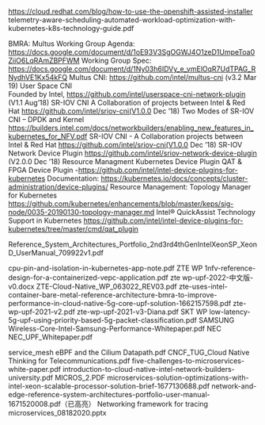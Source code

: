 https://cloud.redhat.com/blog/how-to-use-the-openshift-assisted-installer
telemetry-aware-scheduling-automated-workload-optimization-with-kubernetes-k8s-technology-guide.pdf

BMRA:
Multus
Working Group Agenda: https://docs.google.com/document/d/1oE93V3SgOGWJ4O1zeD1UmpeToa0ZiiO6LqRAmZBPFWM 
Working Group Spec: https://docs.google.com/document/d/1Ny03h6IDVy_e_vmElOqR7UdTPAG_RNydhVE1Kx54kFQ 
Multus CNI:  https://github.com/intel/multus-cni (v3.2 Mar 19)
User Space CNI  
Founded by Intel, https://github.com/intel/userspace-cni-network-plugin (V1.1 Aug’18)
SR-IOV CNI 
A Collaboration of projects between Intel & Red Hat https://github.com/intel/sriov-cni(V1.0.0 Dec ’18)
Two Modes of SR-IOV CNI – DPDK and Kernel 
https://builders.intel.com/docs/networkbuilders/enabling_new_features_in_kubernetes_for_NFV.pdf 
SR-IOV CNI - A Collaboration projects between Intel & Red Hat https://github.com/intel/sriov-cni(V1.0.0 Dec ’18)
SR-IOV Network Device Plugin
https://github.com/intel/sriov-network-device-plugin (V2.0.0 Dec ’18)
Resource Managment Kubernetes Device Plugin
QAT & FPGA Device Plugin -https://github.com/intel/intel-device-plugins-for-kubernetes
Documentation: https://kubernetes.io/docs/concepts/cluster-administration/device-plugins/
Resource Management: Topology Manager for Kubernetes
https://github.com/kubernetes/enhancements/blob/master/keps/sig-node/0035-20190130-topology-manager.md
Intel® QuickAssist Technology Support in Kubernetes 
https://github.com/intel/intel-device-plugins-for-kubernetes/tree/master/cmd/qat_plugin

Reference_System_Architectures_Portfolio_2nd3rd4thGenIntelXeonSP_XeonD_UserManual_709922v1.pdf


cpu-pin-and-isolation-in-kubernetes-app-note.pdf
ZTE WP
1nfv-reference-design-for-a-containerized-vepc-application.pdf
zte wp-upf-2022-中文版-v0.docx
ZTE-Cloud-Native_WP_063022_REV03.pdf
zte-uses-intel-container-bare-metal-reference-architecture-bmra-to-improve-performance-in-cloud-native-5g-core-upf-solution-1662157598.pdf
zte-wp-upf-2021-v2.pdf
zte-wp-upf-2021-v3-Diana.pdf
SKT WP
low-latency-5g-upf-using-priority-based-5g-packet-classification.pdf
SAMSUNG
Wireless-Core-Intel-Samsung-Performance-Whitepaper.pdf
NEC
NEC_UPF_Whitepaper.pdf

service_mesh
eBPF and the Cilium Datapath.pdf
CNCF_TUG_Cloud Native Thinking for Telecommunications.pdf
five-challenges-to-microservices-white-paper.pdf
introduction-to-cloud-native-intel-network-builders-university.pdf
MICROS_2.PDF
microservices-solution-optimizations-with-intel-xeon-scalable-processor-solution-brief-1677130688.pdf
network-and-edge-reference-system-architectures-portfolio-user-manual-1671520008.pdf（已高亮）
Networking framework for tracing microservices_08182020.pptx


